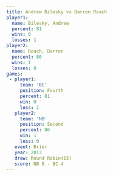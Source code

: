 ```yaml
---
title: Andrew Bilesky vs Darren Roach
player1:               
  name: Bilesky, Andrew
  percent: 81          
  wins: 0              
  losses: 1            
player2:               
  name: Roach, Darren  
  percent: 86          
  wins: 1              
  losses: 0            
games:
 - player1:          
     team: 'BC'      
     position: Fourth
     percent: 81     
     win: 0          
     loss: 1         
   player2:          
     team: 'NB'      
     position: Second
     percent: 86     
     win: 1          
     loss: 0         
   event: Brier         
   year: 2013           
   draw: Round Robin(15)
   score: NB 8 - BC 4   
---
```

